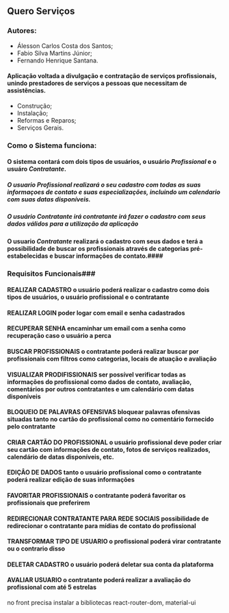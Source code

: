 ## Quero Serviços

### Autores:

- Álesson Carlos Costa dos Santos;
- Fabio Silva Martins Júnior;
- Fernando Henrique Santana.

#### Aplicação voltada a divulgação e contratação de serviços profissionais, unindo prestadores de serviços a pessoas que necessitam de assistências.

- Construção;
- Instalação;
- Reformas e Reparos;
- Serviços Gerais.

### Como o Sistema funciona:

#### O sistema contará com dois tipos de usuários, o usuário _Profissional_ e o usuáro _Contratante_.

##### O usuario _Profissional_ realizará o seu cadastro com todas as suas informaçoes de contato e suas especializações, incluindo um calendario com suas datas disponíveis.

##### O usuário _Contratante_ irá contratante irá fazer o cadastro com seus dados válidos para a utilização da aplicação

#### O usuario _Contratante_ realizará o cadastro com seus dados e terá a possibilidade de buscar os profissionais através de categorias pré-estabelecidas e buscar informações de contato.####

### Requisitos Funcionais###

#### REALIZAR CADASTRO o usuário poderá realizar o cadastro como dois tipos de usuários, o usuário profissional e o contratante

#### REALIZAR LOGIN poder logar com email e senha cadastrados

#### RECUPERAR SENHA encaminhar um email com a senha como recuperação caso o usuário a perca

#### BUSCAR PROFISSIONAIS o contratante poderá realizar buscar por profissionais com filtros como categorias, locais de atuação e avaliação

#### VISUALIZAR PRODIFISSIONAIS ser possível verificar todas as informações do profissional como dados de contato, avaliação, comentários por outros contratantes e um calendário com datas disponíveis

#### BLOQUEIO DE PALAVRAS OFENSIVAS bloquear palavras ofensivas situadas tanto no cartão do profissional como no comentário fornecido pelo contratante

#### CRIAR CARTÃO DO PROFISSIONAL o usuário profissional deve poder criar seu cartão com informações de contato, fotos de serviços realizados, calendário de datas disponíveis, etc. ####

#### EDIÇÂO DE DADOS tanto o usuário profissional como o contratante poderá realizar edição de suas informações ####

#### FAVORITAR PROFISSIONAIS o contratante poderá favoritar os profissionais que preferirem ####

#### REDIRECIONAR CONTRATANTE PARA REDE SOCIAIS possibilidade de redirecionar o contratante para mídias de contato do profissional ####

#### TRANSFORMAR TIPO DE USUARIO o profissional poderá virar contratante ou o contrario disso ####

#### DELETAR CADASTRO o usuário poderá deletar sua conta da plataforma ####

#### AVALIAR USUARIO o contratante poderá realizar a avaliação do profissional com até 5 estrelas ####


no front precisa instalar a bibliotecas react-router-dom, material-ui
